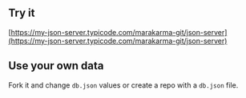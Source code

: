 ## Try it

[https://my-json-server.typicode.com/marakarma-git/json-server](https://my-json-server.typicode.com/marakarma-git/json-server)



## Use your own data

Fork it and change `db.json` values or create a repo with a `db.json` file.